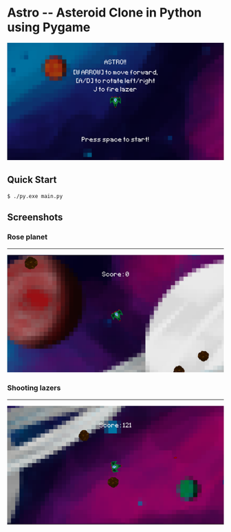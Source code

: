 # Astro -- Asteroid Clone in Python using Pygame

![Astro Main Menu](Astro.png)

## Quick Start
```console
$ ./py.exe main.py
```

## Screenshots
### Rose planet
---
![Space](gameplay1.png)

### Shooting lazers
---
![Shoot](gameplay2.png)
